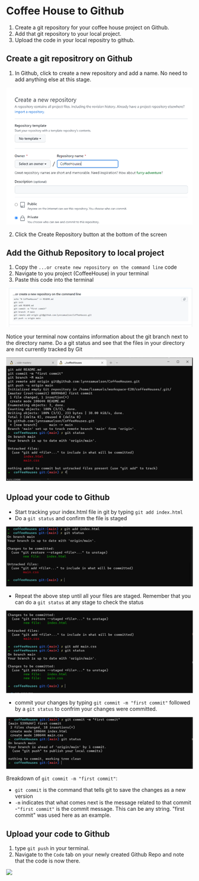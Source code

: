 # Coffee House to Github

1. Create a git repository for your coffee house project on Github.
2. Add that git repository to your local project.
3. Upload the code in your local repositry to github.

## Create a git repositrory on Github
1. In Github, click to create a new repository and add a name.  No need to add anything else at this stage.

<img src="../Images/NewGitProject1.PNG" />

2. Click the Create Repository button at the bottom of the screen

## Add the Github Repository to local project

1. Copy the `...or create new repository on the command line` code 
2. Navigate to you project (CoffeeHouse) in your terminal
3. Paste this code into the terminal 

<img src="../Images/NewGitProject2.PNG" />

Notice your terminal now contains information about the git branch next to the directory name.  Do a git status
and see that the files in your directory are not currently tracked by Git

<img src="../Images/NewGitProject3.PNG" />


## Upload your code to Github

- Start tracking your index.html file in git by typing `git add index.html`
- Do a `git status` and confirm the file is staged


<img src="../Images/NewGitProject4.PNG" />

- Repeat the above step until all your files are staged.  Remember that you can do a `git status` at any stage to check the status

<img src="../Images/NewGitProject5.PNG" />

- commit your changes by typing `git commit -m "first commit"` followed by a `git status` to confrim your changes were committed.

<img src="../Images/NewGitProject6.PNG" />

Breakdown of `git commit -m "first commit"`:

- `git commit` is the command that tells git to save the changes as a new version
- `-m` indicates that what comes next is the message related to that commit
-`"first commit"` is the commit message.  This can be any string. "first commit" was used here as an example.

## Upload your code to Github

1. type `git push` in your terminal.
2. Navigate to the `Code` tab on your newly created Github Repo and note that the code is now there.


<img src="../Images/NewGitProject7.PNG" />





